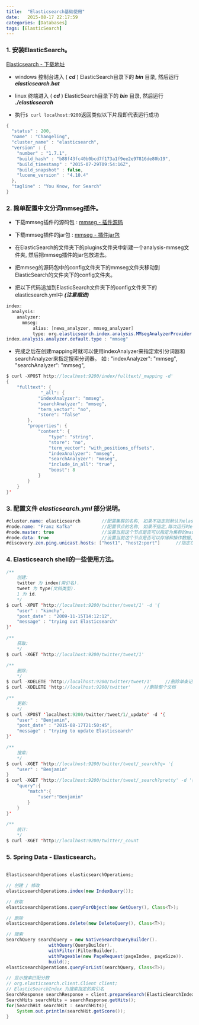 ```yaml
---
title:  "Elasticsearch基础使用"
date:   2015-08-17 22:17:59
categories: [Databases]
tags: [ElasticSearch]
---
```


### 1. 安装ElasticSearch。
[Elasticsearch - 下载地址](http://www.elastic.co/downloads/elasticsearch)

* windows
控制台进入 ( ***cd*** ) ElasticSearch目录下的 ***bin*** 目录, 然后运行 ***elasticsearch.bat***
* linux
终端进入 ( ***cd*** ) ElasticSearch目录下的 ***bin*** 目录, 然后运行 ***./elasticsearch***

* 执行`$ curl localhost:9200`返回类似以下片段即代表运行成功

``` java
{
  "status" : 200,
  "name" : "Changeling",
  "cluster_name" : "elasticsearch",
  "version" : {
    "number" : "1.7.1",
    "build_hash" : "b88f43fc40b0bcd7f173a1f9ee2e97816de80b19",
    "build_timestamp" : "2015-07-29T09:54:16Z",
    "build_snapshot" : false,
    "lucene_version" : "4.10.4"
  },
  "tagline" : "You Know, for Search"
}
```

### 2. 简单配置中文分词mmseg插件。
* 下载mmseg插件的源码包 :
[mmseg - 插件源码](https://github.com/medcl/elasticsearch-analysis-mmseg)

* 下载mmseg插件的jar包 :
[mmseg - 插件jar包](https://github.com/medcl/elasticsearch-rtf/tree/master/plugins/analysis-mmseg)

* 在ElasticSearch的文件夹下的plugins文件夹中新建一个analysis-mmseg文件夹, 然后把mmseg插件的jar包放进去。
* 把mmseg的源码包中的config文件夹下的mmseg文件夹移动到ElasticSearch的文件夹下的config文件夹。
* 把以下代码追加到ElasticSearch文件夹下的config文件夹下的elasticsearch.yml中 ***(注意缩进)***
``` java
index:
  analysis:
    analyzer:
      mmseg:
          alias: [news_analyzer, mmseg_analyzer]
          type: org.elasticsearch.index.analysis.MMsegAnalyzerProvider
index.analysis.analyzer.default.type : "mmseg"
```
* 完成之后在创建mapping时就可以使用indexAnalyzer来指定索引分词器和searchAnalyzer来指定搜索分词器。
如 :
"indexAnalyzer": "mmseg",
"searchAnalyzer": "mmseg",
``` java
$ curl -XPOST http://localhost:9200/index/fulltext/_mapping -d'
{
    "fulltext": {
             "_all": {
            "indexAnalyzer": "mmseg",
            "searchAnalyzer": "mmseg",
            "term_vector": "no",
            "store": "false"
        },
        "properties": {
            "content": {
                "type": "string",
                "store": "no",
                "term_vector": "with_positions_offsets",
                "indexAnalyzer": "mmseg",
                "searchAnalyzer": "mmseg",
                "include_in_all": "true",
                "boost": 8
            }
        }
    }
}'
```

### 3. 配置文件 ***elasticsearch.yml*** 部分说明。
``` java
#cluster.name: elasticsearch		//配置集群的名称, 如果不指定则默认为elasticsearch
#node.name: "Franz Kafka"			//配置节点的名称, 如果不指定,每次运行时elasticsearch会随机指定一个名称
#node.master: true					//设置当前这个节点是否可以指定为集群的master, 默认为true
#node.data: true					//设置当前这个节点是否可以存储和操作数据, 默认为true
#discovery.zen.ping.unicast.hosts: ["host1", "host2:port"]		//指定在节点运行开始时探索集群master的ip
```

### 4. Elasticsearch shell的一些使用方法。

``` java
/**
	创建:
	twitter 为 index(索引名).
	tweet 为 type(文档类型).
	1 为 id.
	*/
$ curl -XPUT 'http://localhost:9200/twitter/tweet/1' -d '{
    "user" : "kimchy",
    "post_date" : "2009-11-15T14:12:12",
    "message" : "trying out Elasticsearch"
}'

/**
	获取:
	*/
$ curl -XGET 'http://localhost:9200/twitter/tweet/1'

/**
	删除:
	*/
$ curl -XDELETE 'http://localhost:9200/twitter/tweet/1'		//删除单条记录
$ curl -XDELETE 'http://localhost:9200/twitter'		//删除整个文档

/**
	更新:
	*/
$ curl -XPOST 'localhost:9200/twitter/tweet/1/_update' -d '{
    "user" : "Benjamin",
    "post_date" : "2015-08-17T21:50:45",
    "message" : "trying to update Elasticsearch"
}'

/**
	搜索:
	*/
$ curl -XGET 'http://localhost:9200/twitter/tweet/_search?q= '{
    "user" : "Benjamin"
}
$ curl -XGET 'http://localhost:9200/twitter/tweet/_search?pretty' -d '{
	"query":{
		"match":{
			"user":"Benjamin"
		}
	}
}'

/**
	统计:
	*/
$ curl -XGET 'http://localhost:9200/twitter/_count
```

### 5. Spring Data - Elasticsearch。
``` java

ElasticsearchOperations elasticsearchOperations;

// 创建 / 修改
elasticsearchOperations.index(new IndexQuery());

// 获取
elasticsearchOperations.queryForObject(new GetQuery(), Class<T>);

// 删除
elasticsearchOperations.delete(new DeleteQuery(), Class<T>);

// 搜索
SearchQuery searchQuery = new NativeSearchQueryBuilder().
                withQuery(QueryBuilder).
                withFilter(FilterBuilder).
                withPageable(new PageRequest(pageIndex, pageSize)).
                build();
elasticsearchOperations.queryForList(searchQuery, Class<T>);

// 显示搜索匹配分数
// org.elasticsearch.client.Client client;
// ElasticSearchIndex 为搜索指定的索引名
SearchResponse searchResponse = client.prepareSearch(ElasticSearchIndex).setQuery(QueryBuilder).execute().actionGet();
SearchHits searchHits = searchResponse.getHits();
for(SearchHit searchHit : searchHits){
	System.out.println(searchHit.getScore());
}
```
